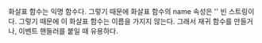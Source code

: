 화살표 함수는 익명 함수다. 그렇기 때문에 화살표 함수의 name 속성은 '' 빈 스트링이다. 그렇기 때문에 이 화살표 함수는 이름을 가지지 않는다. 그래서 재귀 함수를 만들거나, 이벤트 핸들러를 붙일 때 유용하다.

